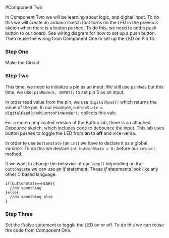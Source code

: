 #Component Two

In Component Two we will be learning about logic, and digital input.  To do this we will create an arduino sketch that turns on the LED in the previous sketch when there is a button pushed.  To do this, we need to add a push button to our board.  See wiring diagram for how to set up a push button. Then reuse the wiring from Component One to set up the LED on Pin 13. 

### Step One

Make the Circuit.

### Step Two

This time, we need to initialize a pin as an input.  We still use `pinMode` but this time, we use: `pinMode(5, INPUT);` to set pin 5 as an input.

In order read value from the pin, we use `digitalRead()` which returns the value of the pin. In our example, `buttonState = digitalRead(pushButtonPinNumber);` collects this vale. 

For a more complicated version of the Button lab, there is an attached *Debounce* sketch, which includes code to debounce the input.  This lab uses button pushes to toggle the LED from __on__ to __off__ and vice-versa.  

In order to use `buttonState` (an `int`) we have to declare it as a global variable.  To do this we declare `int buttonState = 0;` before our `setup()` method.

If we want to change the behavior of our `loop()` depending on the `buttonState` we can use an *if* statement.  These *if* statements look like any other C based language.  

```
if(buttonState==HIGH){
  //do something
}else{
  //do something else
}
```

### Step Three

Set the if/else statement to toggle the LED on or off.  To do this we can reuse the code from Component One.

